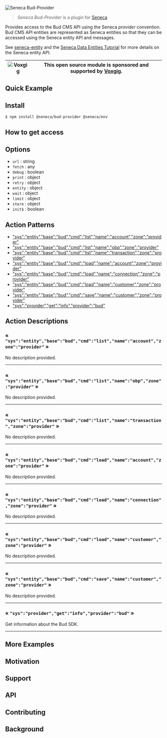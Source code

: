 ![Seneca Bud-Provider](http://senecajs.org/files/assets/seneca-logo.png)

> _Seneca Bud-Provider_ is a plugin for [Seneca](http://senecajs.org)

Provides access to the Bud CMS API using the Seneca _provider_
convention. Bud CMS API entities are represented as Seneca entities so
that they can be accessed using the Seneca entity API and messages.

See [seneca-entity](senecajs/seneca-entity) and the [Seneca Data
Entities
Tutorial](https://senecajs.org/docs/tutorials/understanding-data-entities.html) for more details on the Seneca entity API.

<!-- [![npm version](https://img.shields.io/npm/v/@seneca/tangocard-provider.svg)](https://npmjs.com/package/@seneca/tangocard-provider)
[![build](https://github.com/senecajs/seneca-tangocard-provider/actions/workflows/build.yml/badge.svg)](https://github.com/senecajs/seneca-tangocard-provider/actions/workflows/build.yml)
[![Coverage Status](https://coveralls.io/repos/github/senecajs/seneca-tangocard-provider/badge.svg?branch=main)](https://coveralls.io/github/senecajs/seneca-tangocard-provider?branch=main)
[![Known Vulnerabilities](https://snyk.io/test/github/senecajs/seneca-tangocard-provider/badge.svg)](https://snyk.io/test/github/senecajs/seneca-tangocard-provider)
[![DeepScan grade](https://deepscan.io/api/teams/5016/projects/19462/branches/505954/badge/grade.svg)](https://deepscan.io/dashboard#view=project&tid=5016&pid=19462&bid=505954)
[![Maintainability](https://api.codeclimate.com/v1/badges/f76e83896b731bb5d609/maintainability)](https://codeclimate.com/github/senecajs/seneca-tangocard-provider/maintainability) -->

| ![Voxgig](https://www.voxgig.com/res/img/vgt01r.png) | This open source module is sponsored and supported by [Voxgig](https://www.voxgig.com). |
| ---------------------------------------------------- | --------------------------------------------------------------------------------------- |

## Quick Example

<!-- ```js
// Setup - get the key value (<SECRET>) separately from a vault or
// environment variable.
Seneca()
  // Get API keys using the seneca-env plugin
  .use('env', {
    var: {
      $TANGOCARD_APIKEY: String,
      $TANGOCARD_USERTOKEN: String,
    },
  })
  .use('provider', {
    provider: {
      tangocard: {
        keys: {
          apikey: { value: '$TANGOCARD_APIKEY' },
          usertoken: { value: '$TANGOCARD_USERTOKEN' },
        },
      },
    },
  })
  .use('tangocard-provider')

let board = await seneca
  .entity('provider/tangocard/board')
  .load$('<tangocard-board-id>')

Console.log('BOARD', board)

board.desc = 'New description'
board = await board.save$()

Console.log('UPDATED BOARD', board)
``` -->

## Install

```sh
$ npm install @seneca/bud-provider @seneca/env
```

## How to get access


<!--START:options-->


## Options

* `url` : string
* `fetch` : any
* `debug` : boolean
* `print` : object
* `retry` : object
* `entity` : object
* `wait` : object
* `limit` : object
* `store` : object
* `init$` : boolean


<!--END:options-->

<!--START:action-list-->


## Action Patterns

* ["sys":"entity","base":"bud","cmd":"list","name":"account","zone":"provider"](#-sysentitybasebudcmdlistnameaccountzoneprovider-)
* ["sys":"entity","base":"bud","cmd":"list","name":"obp","zone":"provider"](#-sysentitybasebudcmdlistnameobpzoneprovider-)
* ["sys":"entity","base":"bud","cmd":"list","name":"transaction","zone":"provider"](#-sysentitybasebudcmdlistnametransactionzoneprovider-)
* ["sys":"entity","base":"bud","cmd":"load","name":"account","zone":"provider"](#-sysentitybasebudcmdloadnameaccountzoneprovider-)
* ["sys":"entity","base":"bud","cmd":"load","name":"connection","zone":"provider"](#-sysentitybasebudcmdloadnameconnectionzoneprovider-)
* ["sys":"entity","base":"bud","cmd":"load","name":"customer","zone":"provider"](#-sysentitybasebudcmdloadnamecustomerzoneprovider-)
* ["sys":"entity","base":"bud","cmd":"save","name":"customer","zone":"provider"](#-sysentitybasebudcmdsavenamecustomerzoneprovider-)
* ["sys":"provider","get":"info","provider":"bud"](#-sysprovidergetinfoproviderbud-)


<!--END:action-list-->

<!--START:action-desc-->


## Action Descriptions

### &laquo; `"sys":"entity","base":"bud","cmd":"list","name":"account","zone":"provider"` &raquo;

No description provided.



----------
### &laquo; `"sys":"entity","base":"bud","cmd":"list","name":"obp","zone":"provider"` &raquo;

No description provided.



----------
### &laquo; `"sys":"entity","base":"bud","cmd":"list","name":"transaction","zone":"provider"` &raquo;

No description provided.



----------
### &laquo; `"sys":"entity","base":"bud","cmd":"load","name":"account","zone":"provider"` &raquo;

No description provided.



----------
### &laquo; `"sys":"entity","base":"bud","cmd":"load","name":"connection","zone":"provider"` &raquo;

No description provided.



----------
### &laquo; `"sys":"entity","base":"bud","cmd":"load","name":"customer","zone":"provider"` &raquo;

No description provided.



----------
### &laquo; `"sys":"entity","base":"bud","cmd":"save","name":"customer","zone":"provider"` &raquo;

No description provided.



----------
### &laquo; `"sys":"provider","get":"info","provider":"bud"` &raquo;

Get information about the Bud SDK.



----------


<!--END:action-desc-->

## More Examples

## Motivation

## Support

## API

## Contributing

## Background
